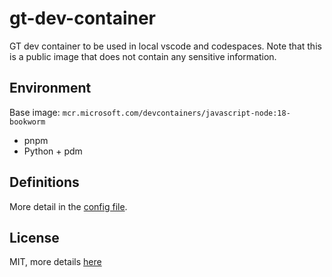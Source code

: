 # gt-dev-container

GT dev container to be used in local vscode and codespaces. Note that this is a public image that does not contain any sensitive information.

## Environment

Base image: `mcr.microsoft.com/devcontainers/javascript-node:18-bookworm`

- pnpm
- Python + pdm

## Definitions

More detail in the [config file](./.devcontainer.json).

## License

MIT, more details [here](./LICENSE)
